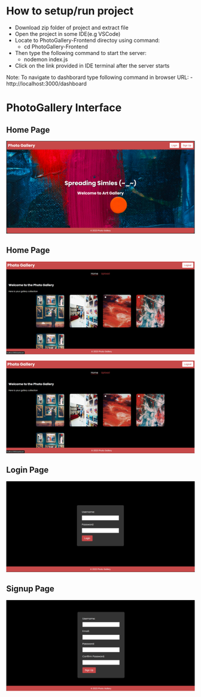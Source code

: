 # How to setup/run project

* Download zip folder of project and extract file
* Open the project in some IDE(e.g VSCode)
* Locate to PhotoGallery-Frontend directoy using command:
    - cd PhotoGallery-Frontend
* Then type the following command to start the server:
    - nodemon index.js
* Click on the link provided in IDE terminal after the server starts

Note: To navigate to dashborard type following command in browser URL:
    - http://localhost:3000/dashboard

# PhotoGallery Interface

## Home Page

![Home page image](./public/assests/home.png)

## Home Page

![Dashboard image1](./public/assests/dashboard1.png)

![Dashboard image2](./public/assests/dashboard1.png)

## Login Page

![Login page image](./public/assests/login.png)

## Signup Page

![Signup page image](./public/assests/signup.png)